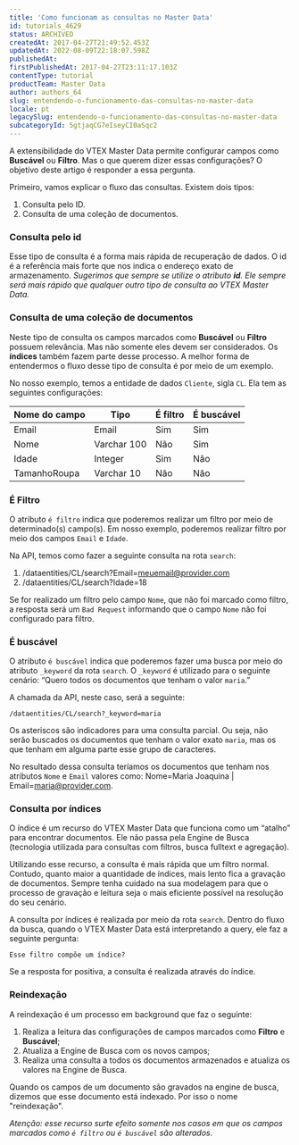 ```yaml
---
title: 'Como funcionam as consultas no Master Data'
id: tutorials_4629
status: ARCHIVED
createdAt: 2017-04-27T21:49:52.453Z
updatedAt: 2022-08-09T22:18:07.598Z
publishedAt: 
firstPublishedAt: 2017-04-27T23:11:17.103Z
contentType: tutorial
productTeam: Master Data
author: authors_64
slug: entendendo-o-funcionamento-das-consultas-no-master-data
locale: pt
legacySlug: entendendo-o-funcionamento-das-consultas-no-master-data
subcategoryId: 5gtjaqCG7eIseyCI0aSqc2
---
```


A extensibilidade do VTEX Master Data permite configurar campos como **Buscável** ou **Filtro**. Mas o que querem dizer essas configurações? O objetivo deste artigo é responder a essa pergunta.

Primeiro, vamos explicar o fluxo das consultas. Existem dois tipos:

1. Consulta pelo ID.
2. Consulta de uma coleção de documentos.

### Consulta pelo id

Esse tipo de consulta é a forma mais rápida de recuperação de dados. O id é a referência mais forte que nos indica o endereço exato de armazenamento.
_Sugerimos que sempre se utilize o atributo **id**. Ele sempre será mais rápido que qualquer outro tipo de consulta ao VTEX Master Data._

### Consulta de uma coleção de documentos

Neste tipo de consulta os campos marcados como **Buscável** ou **Filtro** possuem relevância. Mas não somente eles devem ser considerados. Os **índices** também fazem parte desse processo. A melhor forma de entendermos o fluxo desse tipo de consulta é por meio de um exemplo.

No nosso exemplo, temos a entidade de dados `Cliente`, sigla `CL`. Ela tem as seguintes configurações:

| Nome do campo     | Tipo     | É filtro     | É buscável     |
| ---------- | ---------- | ---------- | ---------- |
| Email       | Email       | Sim       | Sim       |
| Nome       | Varchar 100       | Não       | Sim       |
| Idade       | Integer       | Sim       | Não       |
| TamanhoRoupa       | Varchar 10       | Não       | Não       |

### É Filtro

O atributo `é filtro` indica que poderemos realizar um filtro por meio de determinado(s) campo(s). Em nosso exemplo, poderemos realizar filtro por meio dos campos `Email` e `Idade`.

Na API, temos como fazer a seguinte consulta na rota `search`:

1. /dataentities/CL/search?Email=meuemail@provider.com
2. /dataentities/CL/search?Idade=18

Se for realizado um filtro pelo campo `Nome`, que não foi marcado como filtro, a resposta será um `Bad Request` informando que o campo `Nome` não foi configurado para filtro.

### É buscável

O atributo `é buscável` indica que poderemos fazer uma busca por meio do atributo `_keyword` da rota `search`. O `_keyword` é utilizado para o seguinte cenário: &#8220;Quero todos os documentos que tenham o valor `maria`.&#8221;

A chamada da API, neste caso, será a seguinte:

`/dataentities/CL/search?_keyword=maria`

Os asteriscos são indicadores para uma consulta parcial. Ou seja, não serão buscados os documentos que tenham o valor exato `maria`, mas os que tenham em alguma parte esse grupo de caracteres.

No resultado dessa consulta teríamos os documentos que tenham nos atributos `Nome` e `Email` valores como: Nome=Maria Joaquina | Email=maria@provider.com.

### Consulta por índices

O índice é um recurso do VTEX Master Data que funciona como um &#8220;atalho&#8221; para encontrar documentos. Ele não passa pela Engine de Busca (tecnologia utilizada para consultas com filtros, busca fulltext e agregação).

Utilizando esse recurso, a consulta é mais rápida que um filtro normal. Contudo, quanto maior a quantidade de índices, mais lento fica a gravação de documentos. Sempre tenha cuidado na sua modelagem para que o processo de gravação e leitura seja o mais eficiente possível na resolução do seu cenário.

A consulta por índices é realizada por meio da rota `search`. Dentro do fluxo da busca, quando o VTEX Master Data está interpretando a query, ele faz a seguinte pergunta:

`Esse filtro compõe um índice?`

Se a resposta for positiva, a consulta é realizada através do índice.

### Reindexação

A reindexação é um processo em background que faz o seguinte:

1. Realiza a leitura das configurações de campos marcados como **Filtro** e **Buscável**;
2. Atualiza a Engine de Busca com os novos campos;
3. Realiza uma consulta a todos os documentos armazenados e atualiza os valores na Engine de Busca.

Quando os campos de um documento são gravados na engine de busca, dizemos que esse documento está indexado. Por isso o nome "reindexação".

_Atenção: esse recurso surte efeito somente nos casos em que os campos marcados como `é filtro` ou `é buscável` são alterados._
